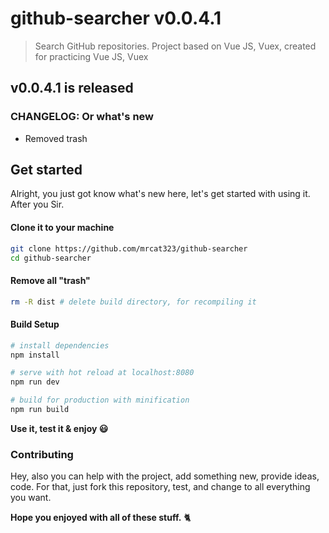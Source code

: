 # github-searcher v0.0.4.1

> Search GitHub repositories. Project based on Vue JS, Vuex, created for practicing Vue JS, Vuex

## v0.0.4.1 is released

### CHANGELOG: Or what's new
* Removed trash

## Get started
Alright, you just got know what's new here, let's get started with using it. After you Sir.
#### Clone it to your machine
```BASH
git clone https://github.com/mrcat323/github-searcher
cd github-searcher
```
#### Remove all "trash"
```BASH
rm -R dist # delete build directory, for recompiling it
```
#### Build Setup

```BASH
# install dependencies
npm install

# serve with hot reload at localhost:8080
npm run dev

# build for production with minification
npm run build
```
**Use it, test it & enjoy :smiley:**

### Contributing
Hey, also you can help with the project, add something new, provide ideas, code. For that, just fork this repository, test, and change to all everything you want.

**Hope you enjoyed with all of these stuff.** :cat2:
